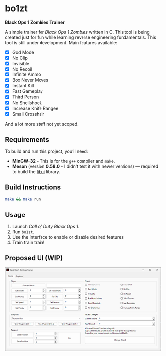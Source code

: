 # bo1zt

**Black Ops 1 Zombies Trainer**

A simple trainer for *Black Ops 1 Zombies* written in C.
This tool is being created just for fun while learning reverse engineering fundamentals. This tool is still under development. Main features available:

- [x] God Mode
- [x] No Clip
- [x] Invisible
- [x] No Recoil
- [x] Infinite Ammo
- [x] Box Never Moves
- [x] Instant Kill
- [x] Fast Gameplay
- [x] Third Person
- [x] No Shellshock
- [x] Increase Knife Rangee
- [x] Small Crosshair 

And a lot more stuff not yet scoped.

## Requirements

To build and run this project, you’ll need:

* **MinGW-32** - This is for the `g++` compiler and `make`.
* **Meson** (version **0.58.0** - I didn't test it with newer versions) — required to build the [libui]([https://github.com/libui-ng/libui-ng](https://github.com/libui-ng/libui-ng)) library.

## Build Instructions

```bash
make && make run
```

## Usage

1. Launch *Call of Duty Black Ops 1*.
2. Run `bo1zt`.
3. Use the interface to enable or disable desired features.
4. Train train train!

## Proposed UI (WIP)

![TrainerGUI](./doc/trainer.png)
